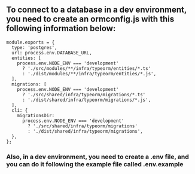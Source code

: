 ## To connect to a database in a dev environment, you need to create an ormconfig.js with this following information below:

```
module.exports = {
  type: 'postgres',
  url: process.env.DATABASE_URL,
  entities: [
    process.env.NODE_ENV === 'development'
      ? './src/modules/**/infra/typeorm/entities/*.ts'
      : './dist/modules/**/infra/typeorm/entities/*.js',
  ],
  migrations: [
    process.env.NODE_ENV === 'development'
      ? './src/shared/infra/typeorm/migrations/*.ts'
      : './dist/shared/infra/typeorm/migrations/*.js',
  ],
  cli: {
    migrationsDir:
      process.env.NODE_ENV === 'development'
        ? './src/shared/infra/typeorm/migrations'
        : './dist/shared/infra/typeorm/migrations',
  },
};
```

### Also, in a dev environment, you need to create a .env file, and you can do it following the example file called .env.example
